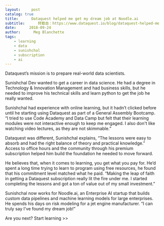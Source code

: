 ```yaml
---
layout:     post
catalog: true
title:      Dataquest helped me get my dream job at Noodle.ai
subtitle:      转载自：https://www.dataquest.io/blog/dataquest-helped-me-get-my-dream-job-at-noodle-ai/
date:      2018-09-24
author:      Meg Blanchette
tags:
    - learning
    - data
    - sunishchal
    - subscription
    - ai
---
```


Dataquest’s mission is to prepare real-world data scientists.

Sunishchal Dev wanted to get a career in data science. He had a degree in Technology & Innovation Management and had business skills, but he needed to improve his technical skills and learn python to get the job he really wanted.

Sunishchal had experience with online learning, but it hadn’t clicked before until he starting using Dataquest as part of a General Assembly Bootcamp. “I tried to use Code Academy and Data Camp but felt that their learning modules were not interactive enough to keep me engaged. I also don't like watching video lectures, as they are not skimmable.”

Dataquest was different, Sunishchal explains, “The lessons were easy to absorb and had the right balance of theory and practical knowledge.” Access to office hours and the community through his premium subscription helped him build the foundation he needed to move forward.

He believes that, when it comes to learning, you get what you pay for. He’d spent a long time trying to learn to program using free resources, he found that his commitment level matched what he paid. “Making the leap of faith in getting a Dataquest subscription really lit the fire under me. I started completing the lessons and got a ton of value out of my small investment.”

Sunishchal now works for Noodle.ai, an Enterprise AI startup that builds custom data pipelines and machine learning models for large enterprises. He spends his days on risk modeling for a jet engine manufacturer. “I can truly say I've found my dream job!”

Are you next? Start learning >>
